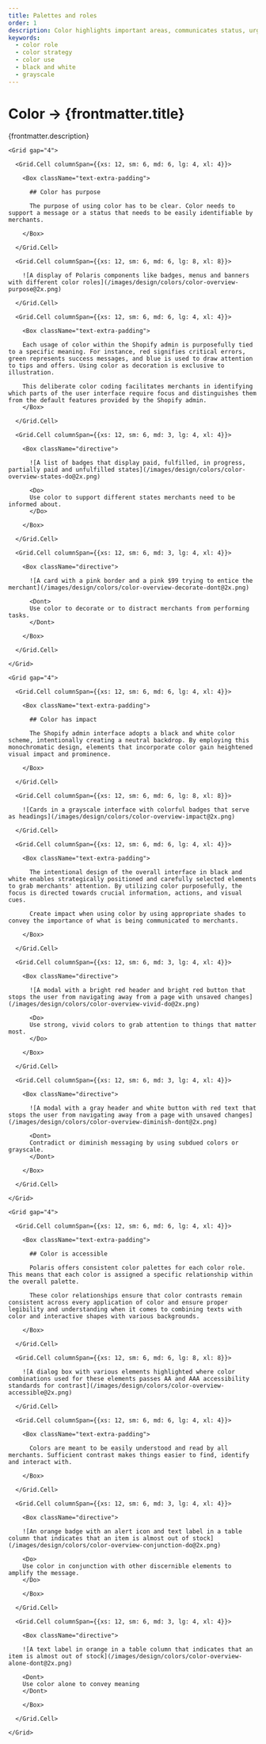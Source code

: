 ```yaml
---
title: Palettes and roles
order: 1
description: Color highlights important areas, communicates status, urgency, and directs attention.
keywords:
  - color role
  - color strategy
  - color use
  - black and white
  - grayscale
---
```


# Color &rarr; {frontmatter.title}

<Lede>{frontmatter.description}</Lede>

<Subnav />

<Stack gap="8">

  <Box className="card">

    <Grid gap="4">

      <Grid.Cell columnSpan={{xs: 12, sm: 6, md: 6, lg: 4, xl: 4}}>

        <Box className="text-extra-padding">

          ## Color has purpose

          The purpose of using color has to be clear. Color needs to support a message or a status that needs to be easily identifiable by merchants.

        </Box>

      </Grid.Cell>

      <Grid.Cell columnSpan={{xs: 12, sm: 6, md: 6, lg: 8, xl: 8}}>

        ![A display of Polaris components like badges, menus and banners with different color roles](/images/design/colors/color-overview-purpose@2x.png)

      </Grid.Cell>

      <Grid.Cell columnSpan={{xs: 12, sm: 6, md: 6, lg: 4, xl: 4}}>

        <Box className="text-extra-padding">

        Each usage of color within the Shopify admin is purposefully tied to a specific meaning. For instance, red signifies critical errors, green represents success messages, and blue is used to draw attention to tips and offers. Using color as decoration is exclusive to illustration.

        This deliberate color coding facilitates merchants in identifying which parts of the user interface require focus and distinguishes them from the default features provided by the Shopify admin.
        </Box>

      </Grid.Cell>

      <Grid.Cell columnSpan={{xs: 12, sm: 6, md: 3, lg: 4, xl: 4}}>

        <Box className="directive">

          ![A list of badges that display paid, fulfilled, in progress, partially paid and unfulfilled states](/images/design/colors/color-overview-states-do@2x.png)

          <Do>
          Use color to support different states merchants need to be informed about.
          </Do>

        </Box>

      </Grid.Cell>

      <Grid.Cell columnSpan={{xs: 12, sm: 6, md: 3, lg: 4, xl: 4}}>

        <Box className="directive">

          ![A card with a pink border and a pink $99 trying to entice the merchant](/images/design/colors/color-overview-decorate-dont@2x.png)

          <Dont>
          Use color to decorate or to distract merchants from performing tasks.
          </Dont>

        </Box>

      </Grid.Cell>

    </Grid>

  </Box>

  <Box className="card">

    <Grid gap="4">

      <Grid.Cell columnSpan={{xs: 12, sm: 6, md: 6, lg: 4, xl: 4}}>

        <Box className="text-extra-padding">

          ## Color has impact

          The Shopify admin interface adopts a black and white color scheme, intentionally creating a neutral backdrop. By employing this monochromatic design, elements that incorporate color gain heightened visual impact and prominence.

        </Box>

      </Grid.Cell>

      <Grid.Cell columnSpan={{xs: 12, sm: 6, md: 6, lg: 8, xl: 8}}>

        ![Cards in a grayscale interface with colorful badges that serve as headings](/images/design/colors/color-overview-impact@2x.png)

      </Grid.Cell>

      <Grid.Cell columnSpan={{xs: 12, sm: 6, md: 6, lg: 4, xl: 4}}>

        <Box className="text-extra-padding">

          The intentional design of the overall interface in black and white enables strategically positioned and carefully selected elements to grab merchants' attention. By utilizing color purposefully, the focus is directed towards crucial information, actions, and visual cues.

          Create impact when using color by using appropriate shades to convey the importance of what is being communicated to merchants.

        </Box>

      </Grid.Cell>

      <Grid.Cell columnSpan={{xs: 12, sm: 6, md: 3, lg: 4, xl: 4}}>

        <Box className="directive">

          ![A modal with a bright red header and bright red button that stops the user from navigating away from a page with unsaved changes](/images/design/colors/color-overview-vivid-do@2x.png)

          <Do>
          Use strong, vivid colors to grab attention to things that matter most.
          </Do>

        </Box>

      </Grid.Cell>

      <Grid.Cell columnSpan={{xs: 12, sm: 6, md: 3, lg: 4, xl: 4}}>

        <Box className="directive">

          ![A modal with a gray header and white button with red text that stops the user from navigating away from a page with unsaved changes](/images/design/colors/color-overview-diminish-dont@2x.png)

          <Dont>
          Contradict or diminish messaging by using subdued colors or grayscale.
          </Dont>

        </Box>

      </Grid.Cell>

    </Grid>

  </Box>

  <Box className="card">

    <Grid gap="4">

      <Grid.Cell columnSpan={{xs: 12, sm: 6, md: 6, lg: 4, xl: 4}}>

        <Box className="text-extra-padding">

          ## Color is accessible

          Polaris offers consistent color palettes for each color role. This means that each color is assigned a specific relationship within the overall palette.

          These color relationships ensure that color contrasts remain consistent across every application of color and ensure proper legibility and understanding when it comes to combining texts with color and interactive shapes with various backgrounds.

        </Box>

      </Grid.Cell>

      <Grid.Cell columnSpan={{xs: 12, sm: 6, md: 6, lg: 8, xl: 8}}>

        ![A dialog box with various elements highlighted where color combinations used for these elements passes AA and AAA accessibility standards for contrast](/images/design/colors/color-overview-accessible@2x.png)

      </Grid.Cell>

      <Grid.Cell columnSpan={{xs: 12, sm: 6, md: 6, lg: 4, xl: 4}}>

        <Box className="text-extra-padding">

          Colors are meant to be easily understood and read by all merchants. Sufficient contrast makes things easier to find, identify and interact with.

        </Box>

      </Grid.Cell>

      <Grid.Cell columnSpan={{xs: 12, sm: 6, md: 3, lg: 4, xl: 4}}>

        <Box className="directive">

        ![An orange badge with an alert icon and text label in a table column that indicates that an item is almost out of stock](/images/design/colors/color-overview-conjunction-do@2x.png)

        <Do>
        Use color in conjunction with other discernible elements to amplify the message.
        </Do>

        </Box>

      </Grid.Cell>

      <Grid.Cell columnSpan={{xs: 12, sm: 6, md: 3, lg: 4, xl: 4}}>

        <Box className="directive">

        ![A text label in orange in a table column that indicates that an item is almost out of stock](/images/design/colors/color-overview-alone-dont@2x.png)

        <Dont>
        Use color alone to convey meaning
        </Dont>

        </Box>

      </Grid.Cell>

    </Grid>

  </Box>

</Stack>

